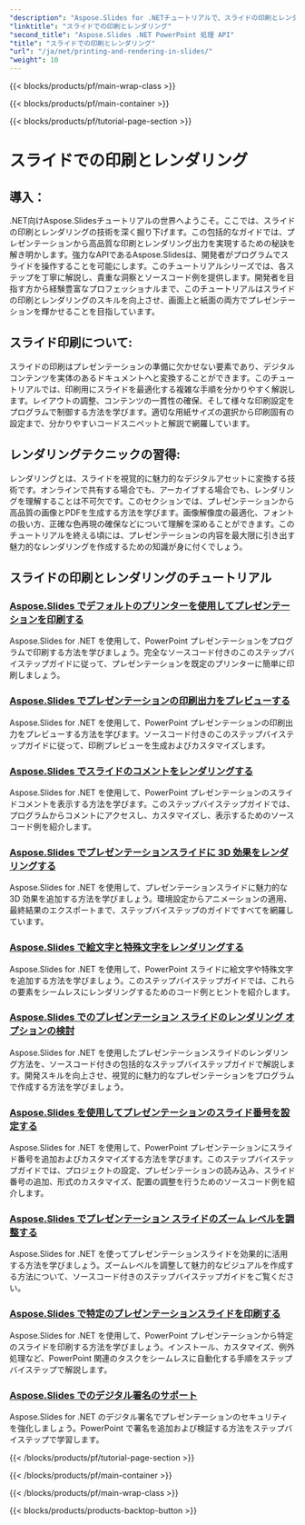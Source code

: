 ```yaml
---
"description": "Aspose.Slides for .NETチュートリアルで、スライドの印刷とレンダリングのスキルを磨きましょう。高品質な出力を実現するテクニックをステップバイステップで習得できます。さあ、スライド操作を始めましょう！"
"linktitle": "スライドでの印刷とレンダリング"
"second_title": "Aspose.Slides .NET PowerPoint 処理 API"
"title": "スライドでの印刷とレンダリング"
"url": "/ja/net/printing-and-rendering-in-slides/"
"weight": 10
---
```


{{< blocks/products/pf/main-wrap-class >}}

{{< blocks/products/pf/main-container >}}

{{< blocks/products/pf/tutorial-page-section >}}

# スライドでの印刷とレンダリング


## 導入：

.NET向けAspose.Slidesチュートリアルの世界へようこそ。ここでは、スライドの印刷とレンダリングの技術を深く掘り下げます。この包括的なガイドでは、プレゼンテーションから高品質な印刷とレンダリング出力を実現するための秘訣を解き明かします。強力なAPIであるAspose.Slidesは、開発者がプログラムでスライドを操作することを可能にします。このチュートリアルシリーズでは、各ステップを丁寧に解説し、貴重な洞察とソースコード例を提供します。開発者を目指す方から経験豊富なプロフェッショナルまで、このチュートリアルはスライドの印刷とレンダリングのスキルを向上させ、画面上と紙面の両方でプレゼンテーションを輝かせることを目指しています。

## スライド印刷について:

スライドの印刷はプレゼンテーションの準備に欠かせない要素であり、デジタルコンテンツを実体のあるドキュメントへと変換することができます。このチュートリアルでは、印刷用にスライドを最適化する複雑な手順を分かりやすく解説します。レイアウトの調整、コンテンツの一貫性の確保、そして様々な印刷設定をプログラムで制御する方法を学びます。適切な用紙サイズの選択から印刷固有の設定まで、分かりやすいコードスニペットと解説で網羅しています。

## レンダリングテクニックの習得:

レンダリングとは、スライドを視覚的に魅力的なデジタルアセットに変換する技術です。オンラインで共有する場合でも、アーカイブする場合でも、レンダリングを理解することは不可欠です。このセクションでは、プレゼンテーションから高品質の画像とPDFを生成する方法を学びます。画像解像度の最適化、フォントの扱い方、正確な色再現の確保などについて理解を深めることができます。このチュートリアルを終える頃には、プレゼンテーションの内容を最大限に引き出す魅力的なレンダリングを作成するための知識が身に付くでしょう。

## スライドの印刷とレンダリングのチュートリアル
### [Aspose.Slides でデフォルトのプリンターを使用してプレゼンテーションを印刷する](./printing-with-default-printer/)
Aspose.Slides for .NET を使用して、PowerPoint プレゼンテーションをプログラムで印刷する方法を学びましょう。完全なソースコード付きのこのステップバイステップガイドに従って、プレゼンテーションを既定のプリンターに簡単に印刷しましょう。
### [Aspose.Slides でプレゼンテーションの印刷出力をプレビューする](./presentation-print-preview/)
Aspose.Slides for .NET を使用して、PowerPoint プレゼンテーションの印刷出力をプレビューする方法を学びます。ソースコード付きのこのステップバイステップガイドに従って、印刷プレビューを生成およびカスタマイズします。
### [Aspose.Slides でスライドのコメントをレンダリングする](./rendering-slide-comments/)
Aspose.Slides for .NET を使用して、PowerPoint プレゼンテーションのスライドコメントを表示する方法を学びます。このステップバイステップガイドでは、プログラムからコメントにアクセスし、カスタマイズし、表示するためのソースコード例を紹介します。
### [Aspose.Slides でプレゼンテーションスライドに 3D 効果をレンダリングする](./rendering-3d-effects/)
Aspose.Slides for .NET を使用して、プレゼンテーションスライドに魅力的な 3D 効果を追加する方法を学びましょう。環境設定からアニメーションの適用、最終結果のエクスポートまで、ステップバイステップのガイドですべてを網羅しています。
### [Aspose.Slides で絵文字と特殊文字をレンダリングする](./rendering-emoji-special-characters/)
Aspose.Slides for .NET を使用して、PowerPoint スライドに絵文字や特殊文字を追加する方法を学びましょう。このステップバイステップガイドでは、これらの要素をシームレスにレンダリングするためのコード例とヒントを紹介します。
### [Aspose.Slides でのプレゼンテーション スライドのレンダリング オプションの検討](./presentation-render-options/)
Aspose.Slides for .NET を使用したプレゼンテーションスライドのレンダリング方法を、ソースコード付きの包括的なステップバイステップガイドで解説します。開発スキルを向上させ、視覚的に魅力的なプレゼンテーションをプログラムで作成する方法を学びましょう。
### [Aspose.Slides を使用してプレゼンテーションのスライド番号を設定する](./setting-slide-numbers/)
Aspose.Slides for .NET を使用して、PowerPoint プレゼンテーションにスライド番号を追加およびカスタマイズする方法を学びます。このステップバイステップガイドでは、プロジェクトの設定、プレゼンテーションの読み込み、スライド番号の追加、形式のカスタマイズ、配置の調整を行うためのソースコード例を紹介します。
### [Aspose.Slides でプレゼンテーション スライドのズーム レベルを調整する](./adjusting-zoom-level/)
Aspose.Slides for .NET を使ってプレゼンテーションスライドを効果的に活用する方法を学びましょう。ズームレベルを調整して魅力的なビジュアルを作成する方法について、ソースコード付きのステップバイステップガイドをご覧ください。
### [Aspose.Slides で特定のプレゼンテーションスライドを印刷する](./printing-specific-slides/)
Aspose.Slides for .NET を使用して、PowerPoint プレゼンテーションから特定のスライドを印刷する方法を学びましょう。インストール、カスタマイズ、例外処理など、PowerPoint 関連のタスクをシームレスに自動化する手順をステップバイステップで解説します。
### [Aspose.Slides でのデジタル署名のサポート](./digital-signature-support/)
Aspose.Slides for .NET のデジタル署名でプレゼンテーションのセキュリティを強化しましょう。PowerPoint で署名を追加および検証する方法をステップバイステップで学習します。

{{< /blocks/products/pf/tutorial-page-section >}}

{{< /blocks/products/pf/main-container >}}

{{< /blocks/products/pf/main-wrap-class >}}

{{< blocks/products/products-backtop-button >}}